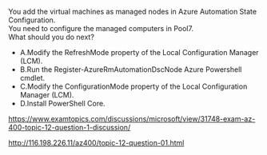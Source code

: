 You add the virtual machines as managed nodes in Azure Automation State Configuration.<br/>You need to configure the managed computers in Pool7.<br/>What should you do next?<br/><ul><li class="multi-choice-item"><span class="multi-choice-letter" data-choice-letter="A">A.</span>Modify the RefreshMode property of the Local Configuration Manager (LCM).</li><li class="multi-choice-item correct-hidden"><span class="multi-choice-letter" data-choice-letter="B">B.</span>Run the Register-AzureRmAutomationDscNode Azure Powershell cmdlet.</li><li class="multi-choice-item"><span class="multi-choice-letter" data-choice-letter="C">C.</span>Modify the ConfigurationMode property of the Local Configuration Manager (LCM).</li><li class="multi-choice-item"><span class="multi-choice-letter" data-choice-letter="D">D.</span>Install PowerShell Core.</li></ul><p><a href="https://www.examtopics.com/discussions/microsoft/view/31748-exam-az-400-topic-12-question-1-discussion/">https://www.examtopics.com/discussions/microsoft/view/31748-exam-az-400-topic-12-question-1-discussion/</a></p><p><a href="http://116.198.226.11/az400/topic-12-question-01.html">http://116.198.226.11/az400/topic-12-question-01.html</a></p><script src="https://giscus.app/client.js"                    data-repo="azsamples/az204"                    data-repo-id="R_kgDOMRXzDQ"                    data-category="General"                    data-category-id="DIC_kwDOMRXzDc4Cgi27"                    data-mapping="pathname"                    data-strict="0"                    data-reactions-enabled="0"                    data-emit-metadata="0"                    data-input-position="bottom"                    data-theme="preferred_color_scheme"                    data-lang="en"                    crossorigin="anonymous"                    async>                    </script>